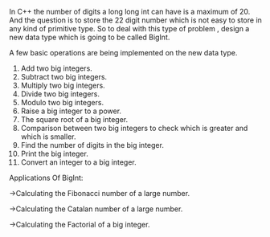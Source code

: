 In C++ the number of digits a long long int can have is a maximum of 20. And the question is to store the 22 digit number which is not easy to store in any kind of primitive type. So to deal with this type of problem , design a new data type which is going to be called BigInt.

 A few basic operations are being implemented on the new data type.

1) Add two big integers.
2) Subtract two big integers.
3) Multiply two big integers.
4) Divide two big integers.
5) Modulo two big integers.
6) Raise a big integer to a power.
7) The square root of a big integer.
8) Comparison between two big integers to check which is greater and which is smaller.
9) Find the number of digits in the big integer.
10) Print the big integer.
11) Convert an integer to a big integer.

Applications Of BigInt:

->Calculating the Fibonacci number of a large number.

->Calculating the Catalan number of a large number.

->Calculating the Factorial of a big integer.


